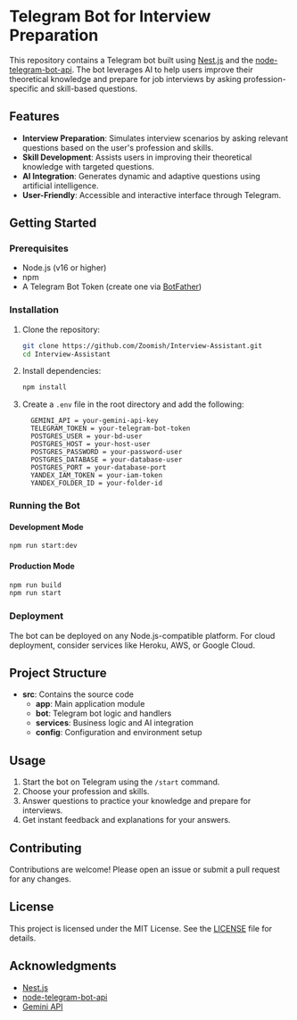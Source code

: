 # Telegram Bot for Interview Preparation

This repository contains a Telegram bot built using [Nest.js](https://nestjs.com/) and the [node-telegram-bot-api](https://github.com/yagop/node-telegram-bot-api). The bot leverages AI to help users improve their theoretical knowledge and prepare for job interviews by asking profession-specific and skill-based questions.

## Features

- **Interview Preparation**: Simulates interview scenarios by asking relevant questions based on the user's profession and skills.
- **Skill Development**: Assists users in improving their theoretical knowledge with targeted questions.
- **AI Integration**: Generates dynamic and adaptive questions using artificial intelligence.
- **User-Friendly**: Accessible and interactive interface through Telegram.

## Getting Started

### Prerequisites
- Node.js (v16 or higher)
- npm
- A Telegram Bot Token (create one via [BotFather](https://core.telegram.org/bots#botfather))

### Installation
1. Clone the repository:
   ```bash
   git clone https://github.com/Zoomish/Interview-Assistant.git
   cd Interview-Assistant
   ```
2. Install dependencies:
   ```bash
   npm install
   ```

3. Create a `.env` file in the root directory and add the following:
   ```env
     GEMINI_API = your-gemini-api-key
     TELEGRAM_TOKEN = your-telegram-bot-token
     POSTGRES_USER = your-bd-user
     POSTGRES_HOST = your-host-user
     POSTGRES_PASSWORD = your-password-user
     POSTGRES_DATABASE = your-database-user
     POSTGRES_PORT = your-database-port
     YANDEX_IAM_TOKEN = your-iam-token
     YANDEX_FOLDER_ID = your-folder-id
   ```

### Running the Bot

#### Development Mode
```bash
npm run start:dev
```

#### Production Mode
```bash
npm run build
npm run start
```

### Deployment
The bot can be deployed on any Node.js-compatible platform. For cloud deployment, consider services like Heroku, AWS, or Google Cloud.

## Project Structure

- **src**: Contains the source code
  - **app**: Main application module
  - **bot**: Telegram bot logic and handlers
  - **services**: Business logic and AI integration
  - **config**: Configuration and environment setup

## Usage
1. Start the bot on Telegram using the `/start` command.
2. Choose your profession and skills.
3. Answer questions to practice your knowledge and prepare for interviews.
4. Get instant feedback and explanations for your answers.

## Contributing
Contributions are welcome! Please open an issue or submit a pull request for any changes.

## License
This project is licensed under the MIT License. See the [LICENSE](LICENSE) file for details.

## Acknowledgments
- [Nest.js](https://nestjs.com/)
- [node-telegram-bot-api](https://github.com/yagop/node-telegram-bot-api)
- [Gemini API](https://ai.google.dev/gemini-api/docs)

